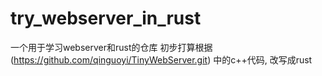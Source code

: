 # try_webserver_in_rust
一个用于学习webserver和rust的仓库
初步打算根据 (https://github.com/qinguoyi/TinyWebServer.git) 中的c++代码, 改写成rust
